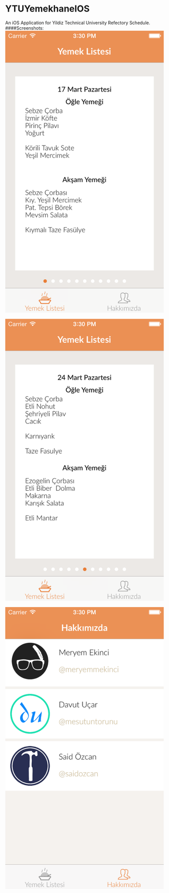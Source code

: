 YTUYemekhaneIOS
===============

An iOS Application for Yildiz Technical University Refectory Schedule.
<br/>
####Screenshots:
<br/>
![Yıldız Yemek](ss1.png)<br/><br/>
![Yıldız Yemek](ss2.png)<br/><br/>
![Yıldız Yemek](ss3.png)<br/>
